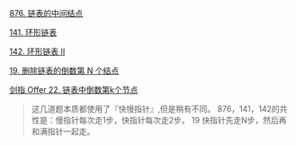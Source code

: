 
[876. 链表的中间结点](https://leetcode-cn.com/problems/middle-of-the-linked-list/comments/)

[141. 环形链表](https://leetcode-cn.com/problems/linked-list-cycle/comments/)

[142. 环形链表 II](https://leetcode-cn.com/problems/linked-list-cycle-ii/)

[19. 删除链表的倒数第 N 个结点](https://leetcode-cn.com/problems/remove-nth-node-from-end-of-list/)

[剑指 Offer 22. 链表中倒数第k个节点](https://leetcode-cn.com/problems/lian-biao-zhong-dao-shu-di-kge-jie-dian-lcof/)
> 这几道题本质都使用了『快慢指针』,但是稍有不同。
> 876，141，142的共性是：慢指针每次走1步，快指针每次走2步。
> 19 快指针先走N步，然后再和满指针一起走。 